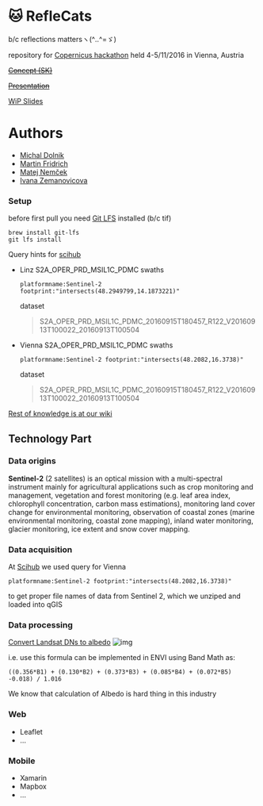 # :cat: RefleCats
b/c reflections mattersヽ(^‥^=ゞ)

repository for [Copernicus hackathon](copernicus.devpost.com) held 4-5/11/2016 in Vienna, Austria

~~[Concept (SK)](https://github.com/yangwao/reflecats/wiki/Concept)~~

~~[Presentation](https://github.com/yangwao/reflecats/wiki/Presentation)~~

[WiP Slides](https://docs.google.com/presentation/d/1gWlafWr-8P-XJ8l-uPosRH6BUAOHmzXHQWjVJZvrqLA/edit?usp=sharing)

# Authors

* [Michal Dolnik](https://github.com/michaelknave)
* [Martin Fridrich](https://github.com/martinfridrich)
* [Matej Nemček](https://github.com/yangwao)
* [Ivana Zemanovicova](https://github.com/Ivkaa)

### Setup
before first pull you need [Git LFS](https://git-lfs.github.com/) installed (b/c tif)
```
brew install git-lfs
git lfs install
```
Query hints for [scihub](https://scihub.copernicus.eu/dhus/)
* Linz S2A_OPER_PRD_MSIL1C_PDMC swaths
  ```
  platformname:Sentinel-2 footprint:"intersects(48.2949799,14.1873221)"
  ```
  dataset
  >  S2A_OPER_PRD_MSIL1C_PDMC_20160915T180457_R122_V20160913T100022_20160913T100504

* Vienna S2A_OPER_PRD_MSIL1C_PDMC swaths
  ```
  platformname:Sentinel-2 footprint:"intersects(48.2082,16.3738)"
  ```
  dataset
  > S2A_OPER_PRD_MSIL1C_PDMC_20160915T180457_R122_V20160913T100022_20160913T100504

[Rest of knowledge is at our wiki](https://github.com/yangwao/reflecats/wiki/RefleCats)

## Technology Part
### Data origins

**Sentinel-2** (2 satellites) is an optical mission with a multi-spectral instrument mainly for agricultural applications such as crop monitoring and management, vegetation and forest monitoring (e.g. leaf area index, chlorophyll concentration, carbon mass estimations), monitoring land cover change for environmental monitoring, observation of coastal zones (marine environmental monitoring, coastal zone mapping), inland water monitoring, glacier monitoring, ice extent and snow cover mapping.

### Data acquisition

At [Scihub](https://scihub.copernicus.eu/dhus/) we used query for Vienna
```
platformname:Sentinel-2 footprint:"intersects(48.2082,16.3738)"
```

to get proper file names of data from Sentinel 2, which we unziped and loaded into qGIS

### Data processing

[Convert Landsat DNs to albedo](http://yceo.yale.edu/how-convert-landsat-dns-albedo)
![img](http://yceo.yale.edu/sites/default/files/images/AlbedoForm.PNG)

i.e. use this formula can be implemented in ENVI using Band Math as:
```
((0.356*B1) + (0.130*B2) + (0.373*B3) + (0.085*B4) + (0.072*B5) -0.018) / 1.016
```

We know that calculation of Albedo is hard thing in this industry

### Web

* Leaflet
* …

### Mobile

* Xamarin
* Mapbox
* …
